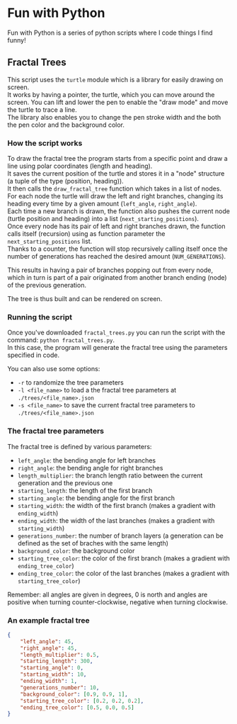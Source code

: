 # Fun with Python
Fun with Python is a series of python scripts where I code things I find funny!

## Fractal Trees
This script uses the `turtle` module which is a library for easily drawing on screen.\
It works by having a pointer, the turtle, which you can move around the screen. You can lift and lower the pen to enable the "draw mode" and move the turtle to trace a line.\
The library also enables you to change the pen stroke width and the both the pen color and the background color.

### How the script works
To draw the fractal tree the program starts from a specific point and draw a line using polar coordinates (length and heading).\
It saves the current position of the turtle and stores it in a "node" structure (a tuple of the type (position, heading)).\
It then calls the `draw_fractal_tree` function which takes in a list of nodes.\
For each node the turtle will draw the left and right branches, changing its heading every time by a given amount (`left_angle`, `right_angle`).\
Each time a new branch is drawn, the function also pushes the current node (turtle position and heading) into a list (`next_starting_positions`).\
Once every node has its pair of left and right branches drawn, the function calls itself (recursion) using as function parameter the `next_starting_positions` list.\
Thanks to a counter, the function will stop recursively calling itself once the number of generations has reached the desired amount (`NUM_GENERATIONS`).

This results in having a pair of branches popping out from every node, which in turn is part of a pair originated from another branch ending (node) of the previous generation.

The tree is thus built and can be rendered on screen.

### Running the script
Once you've downloaded `fractal_trees.py` you can run the script with the command: `python fractal_trees.py`.\
In this case, the program will generate the fractal tree using the parameters specified in code.

You can also use some options:
+ `-r` to randomize the tree parameters
+ `-l <file_name>` to load a the fractal tree parameters at `./trees/<file_name>.json`
+ `-s <file_name>` to save the current fractal tree parameters to `./trees/<file_name>.json`

### The fractal tree parameters
The fractal tree is defined by various parameters:
+ `left_angle`: the bending angle for left branches
+ `right_angle`: the bending angle for right branches
+ `length_multiplier`: the branch length ratio between the current generation and the previous one
+ `starting_length`: the length of the first branch
+ `starting_angle`: the bending angle for the first branch
+ `starting_width`: the width of the first branch (makes a gradient with `ending_width`)
+ `ending_width`: the width of the last branches (makes a gradient with `starting_width`)
+ `generations_number`: the number of branch layers (a generation can be defined as the set of braches with the same length)
+ `background_color`: the background color
+ `starting_tree_color`: the color of the first branch (makes a gradient with `ending_tree_color`)
+ `ending_tree_color`: the color of the last branches (makes a gradient with `starting_tree_color`)

Remember: all angles are given in degrees, 0 is north and angles are positive when turning counter-clockwise, negative when turning clockwise.

### An example fractal tree
```json
{
    "left_angle": 45,
    "right_angle": 45,
    "length_multiplier": 0.5,
    "starting_length": 300,
    "starting_angle": 0,
    "starting_width": 10,
    "ending_width": 1,
    "generations_number": 10,
    "background_color": [0.9, 0.9, 1],
    "starting_tree_color": [0.2, 0.2, 0.2],
    "ending_tree_color": [0.5, 0.0, 0.5]
}
```
